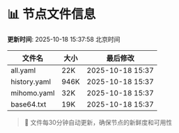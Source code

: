 # 📊 节点文件信息

**更新时间**: 2025-10-18 15:37:58 北京时间

| 文件名 | 大小 | 最后修改 |
|--------|------|----------|
| all.yaml | 22K | 2025-10-18 15:37 |
| history.yaml | 946K | 2025-10-18 15:37 |
| mihomo.yaml | 32K | 2025-10-18 15:37 |
| base64.txt | 19K | 2025-10-18 15:37 |

> 🔄 文件每30分钟自动更新，确保节点的新鲜度和可用性
